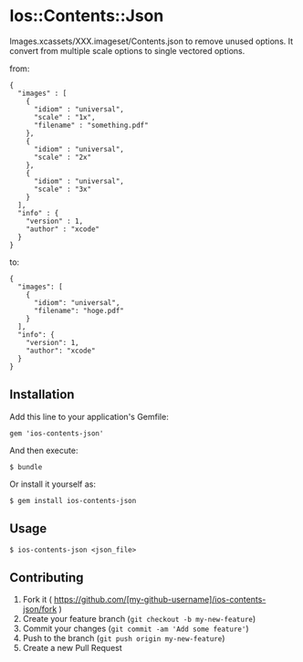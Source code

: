 # Ios::Contents::Json

Images.xcassets/XXX.imageset/Contents.json to remove unused options.
It convert from multiple scale options to single vectored options.

from:

    {
      "images" : [
        {
          "idiom" : "universal",
          "scale" : "1x",
          "filename" : "something.pdf"
        },
        {
          "idiom" : "universal",
          "scale" : "2x"
        },
        {
          "idiom" : "universal",
          "scale" : "3x"
        }
      ],
      "info" : {
        "version" : 1,
        "author" : "xcode"
      }
    }

to:

    {
      "images": [
        {
          "idiom": "universal",
          "filename": "hoge.pdf"
        }
      ],
      "info": {
        "version": 1,
        "author": "xcode"
      }
    }

## Installation

Add this line to your application's Gemfile:

    gem 'ios-contents-json'

And then execute:

    $ bundle

Or install it yourself as:

    $ gem install ios-contents-json

## Usage

    $ ios-contents-json <json_file>

## Contributing

1. Fork it ( https://github.com/[my-github-username]/ios-contents-json/fork )
2. Create your feature branch (`git checkout -b my-new-feature`)
3. Commit your changes (`git commit -am 'Add some feature'`)
4. Push to the branch (`git push origin my-new-feature`)
5. Create a new Pull Request
